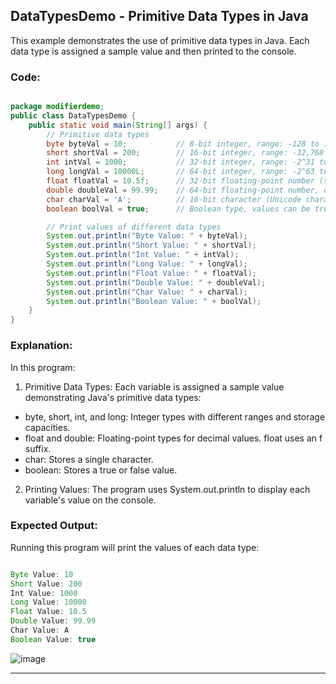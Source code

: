 ## DataTypesDemo - Primitive Data Types in Java
This example demonstrates the use of primitive data types in Java. Each data type is assigned a sample value and then printed to the console.

### Code:

```java

package modifierdemo;
public class DataTypesDemo {
    public static void main(String[] args) {
        // Primitive data types
        byte byteVal = 10;           // 8-bit integer, range: -128 to 127
        short shortVal = 200;        // 16-bit integer, range: -32,768 to 32,767
        int intVal = 1000;           // 32-bit integer, range: -2^31 to 2^31 - 1
        long longVal = 10000L;       // 64-bit integer, range: -2^63 to 2^63 - 1 (suffix 'L' for long)
        float floatVal = 10.5f;      // 32-bit floating-point number (suffix 'f' for float)
        double doubleVal = 99.99;    // 64-bit floating-point number, default for decimal values
        char charVal = 'A';          // 16-bit character (Unicode character)
        boolean boolVal = true;      // Boolean type, values can be true or false

        // Print values of different data types
        System.out.println("Byte Value: " + byteVal);
        System.out.println("Short Value: " + shortVal);
        System.out.println("Int Value: " + intVal);
        System.out.println("Long Value: " + longVal);
        System.out.println("Float Value: " + floatVal);
        System.out.println("Double Value: " + doubleVal);
        System.out.println("Char Value: " + charVal);
        System.out.println("Boolean Value: " + boolVal);
    }
}
```

### Explanation:

In this program:
1. Primitive Data Types: Each variable is assigned a sample value demonstrating Java's primitive data types:
- byte, short, int, and long: Integer types with different ranges and storage capacities.
- float and double: Floating-point types for decimal values. float uses an f suffix.
- char: Stores a single character.
- boolean: Stores a true or false value.
2. Printing Values: The program uses System.out.println to display each variable's value on the console.

### Expected Output:
Running this program will print the values of each data type:
```java

Byte Value: 10
Short Value: 200
Int Value: 1000
Long Value: 10000
Float Value: 10.5
Double Value: 99.99
Char Value: A
Boolean Value: true
```

![image](https://github.com/user-attachments/assets/bb2645ce-7f20-4c6d-a390-ddf7968c3485)


---


